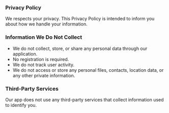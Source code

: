 ### Privacy Policy
We respects your privacy. This Privacy Policy is intended to inform you about how we handle your information.

### Information We Do Not Collect
- We do not collect, store, or share any personal data through our application.
- No registration is required.
- We do not track user activity.
- We do not access or store any personal files, contacts, location data, or any other private information.

### Third-Party Services
Our app does not use any third-party services that collect information used to identify you.
